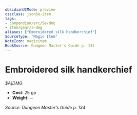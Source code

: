 ```yaml
---
obsidianUIMode: preview
cssclass: json5e-item
tags:
- compendium/src/5e/dmg
- item/gear/a-dmg
aliases: ["Embroidered silk handkerchief"]
SourceType: "Magic Item"
NoteIcon: magicitem
BookSource: Dungeon Master's Guide p. 134
---
```

# Embroidered silk handkerchief
*$A|DMG*  

- **Cost**: 25 gp
- **Weight**: ⏤

*Source: Dungeon Master's Guide p. 134*